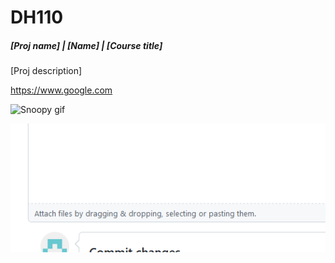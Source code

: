 # DH110

##### [Proj name] | [Name] | [Course title]

[Proj description]

https://www.google.com

![Snoopy gif](https://media4.giphy.com/media/J93sVmfYBtsRi/giphy.gif)

![screenshot](image.png)
